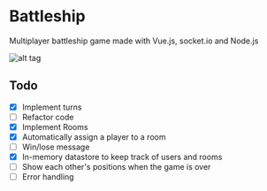 # Battleship
Multiplayer battleship game made with Vue.js, socket.io and Node.js

![alt tag](http://i.imgur.com/5qRAPcv.png)

## Todo
- [x] Implement turns
- [ ] Refactor code
- [x] Implement Rooms
- [x] Automatically assign a player to a room
- [ ] Win/lose message
- [x] In-memory datastore to keep track of users and rooms
- [ ] Show each other's positions when the game is over
- [ ] Error handling
